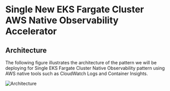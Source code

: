 # Single New EKS Fargate Cluster AWS Native Observability Accelerator

## Architecture

The following figure illustrates the architecture of the pattern we will be deploying for Single EKS Fargate Cluster Native Observability pattern using AWS native tools such as CloudWatch Logs and Container Insights.

![Architecture](../images/cloud-native-arch.png)